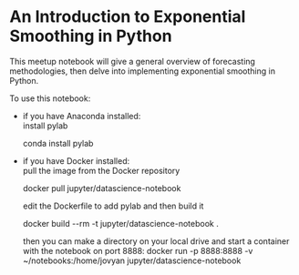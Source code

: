 # An Introduction to Exponential Smoothing in Python

This meetup notebook will give a general overview of forecasting methodologies, then delve into implementing exponential smoothing in Python.



To use this notebook:
- if you have Anaconda installed: <br>
  install pylab
  
  conda install pylab
  
- if you have Docker installed: <br>
  pull the image from the Docker repository
  
  docker pull jupyter/datascience-notebook
  
  edit the Dockerfile to add pylab and then build it
  
  docker build --rm -t jupyter/datascience-notebook .
  
  then you can make a directory on your local drive and start a container with the notebook on port 8888:
  docker run -p 8888:8888 -v ~/notebooks:/home/jovyan jupyter/datascience-notebook
  

